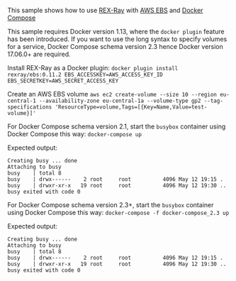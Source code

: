 This sample shows how to use [REX-Ray](https://rexray.io/) with [AWS EBS](https://aws.amazon.com/ebs/) and [Docker Compose](https://docs.docker.com/compose/)

This sample requires Docker version 1.13, where the `docker plugin` feature has been introduced.
If you want to use the long syntax to specify volumes for a service, Docker Compose schema version 2.3 hence Docker version 17.06.0+ are required.

Install REX-Ray as a Docker plugin:
`docker plugin install rexray/ebs:0.11.2 EBS_ACCESSKEY=AWS_ACCESS_KEY_ID EBS_SECRETKEY=AWS_SECRET_ACCESS_KEY`

Create an AWS EBS volume
`aws ec2 create-volume --size 10 --region eu-central-1 --availability-zone eu-central-1a --volume-type gp2 --tag-specifications 'ResourceType=volume,Tags=[{Key=Name,Value=test-volume}]'`

For Docker Compose schema version 2.1, start the `busybox` container using Docker Compose this way:
`docker-compose up`

Expected output:

```
Creating busy ... done
Attaching to busy
busy    | total 8
busy    | drwx------    2 root     root          4096 May 12 19:15 .
busy    | drwxr-xr-x   19 root     root          4096 May 12 19:30 ..
busy exited with code 0
```

For Docker Compose schema version 2.3+, start the `busybox` container using Docker Compose this way:
`docker-compose -f docker-compose_2.3 up`

Expected output:

```
Creating busy ... done
Attaching to busy
busy    | total 8
busy    | drwx------    2 root     root          4096 May 12 19:15 .
busy    | drwxr-xr-x   19 root     root          4096 May 12 19:30 ..
busy exited with code 0
```